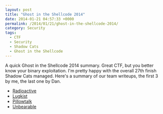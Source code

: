 ```yaml
---
layout: post
title: "Ghost in the Shellcode 2014"
date: 2014-01-21 04:57:33 +0000
permalink: /2014/01/21/ghost-in-the-shellcode-2014/
category: Security
tags:
  - CTF
  - Security
  - Shadow Cats
  - Ghost in the Shellcode
---
```

A quick Ghost in the Shellcode 2014 summary.  Great CTF, but you better know your binary exploitation.  I'm pretty happy with the overall 27th finish Shadow Cats managed.  Here's a summary of our team writeups, the first 3 by me, the last one by Dan.

* [Radioactive](https://systemoverlord.com/blog/2014/01/19/ghost-in-the-shellcode-2014-radioactive/)
* [Lugkist](https://systemoverlord.com/blog/2014/01/19/ghost-in-the-shellcode-2014-lugkist/)
* [Pillowtalk](https://systemoverlord.com/blog/2014/01/19/ghost-in-the-shellcode-2014-pillowtalk/)
* [Unbearable](http://lockboxx.blogspot.com/2014/01/ghost-in-shellcode-2014-ctf-writeup.html)

